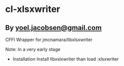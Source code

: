 # cl-xlsxwriter
## By yoel.jacobsen@gmail.com

CFFI Wrapper for jmcnamara/libxlsxwriter

Note: In a very early stage

* Installation
Install libxslxwriter than load :xlsxwriter

